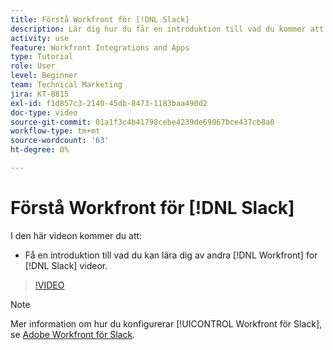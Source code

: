 ```yaml
---
title: Förstå Workfront för [!DNL Slack]
description: Lär dig hur du får en introduktion till vad du kommer att lära dig av andra [!DNL Workfront] för Slack-videor.
activity: use
feature: Workfront Integrations and Apps
type: Tutorial
role: User
level: Beginner
team: Technical Marketing
jira: KT-8815
exl-id: f1d857c3-2140-45db-8473-1183baa490d2
doc-type: video
source-git-commit: 01a1f3c4b41798cebe4239de69067bce437cb8a0
workflow-type: tm+mt
source-wordcount: '63'
ht-degree: 0%

---
```


# Förstå Workfront för [!DNL Slack]

I den här videon kommer du att:

* Få en introduktion till vad du kan lära dig av andra [!DNL Workfront] for [!DNL Slack] videor.

>[!VIDEO](https://video.tv.adobe.com/v/335116/?quality=12&learn=on)

>[!NOTE]
>
>Mer information om hur du konfigurerar [!UICONTROL Workfront för Slack], se [Adobe Workfront för Slack](https://experienceleague.adobe.com/docs/workfront/using/adobe-workfront-integrations/workfront-for-slack/use-workfront-for-slack.html?lang=en).

